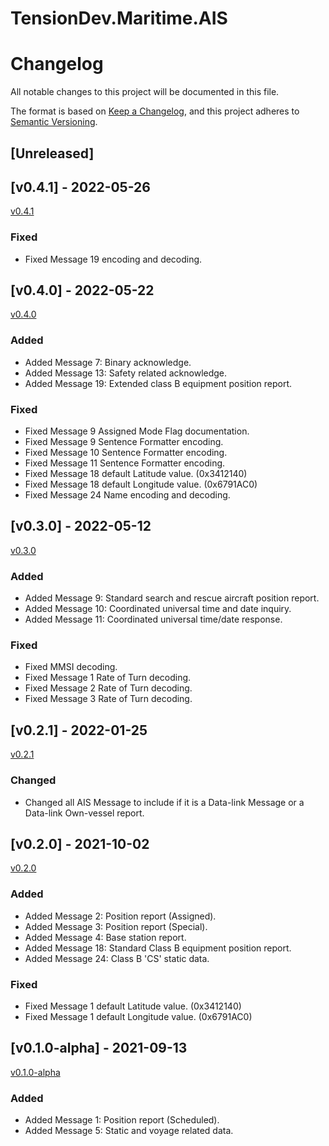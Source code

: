 # TensionDev.Maritime.AIS

# Changelog
All notable changes to this project will be documented in this file.

The format is based on [Keep a Changelog](https://keepachangelog.com/en/1.0.0/),
and this project adheres to [Semantic Versioning](https://semver.org/spec/v2.0.0.html).

## [Unreleased]

## [v0.4.1] - 2022-05-26
[v0.4.1](https://github.com/TensionDev/AutomaticIdentificationSystem/releases/tag/v0.4.1)

### Fixed
- Fixed Message 19 encoding and decoding.


## [v0.4.0] - 2022-05-22
[v0.4.0](https://github.com/TensionDev/AutomaticIdentificationSystem/releases/tag/v0.4.0)

### Added
- Added Message 7: Binary acknowledge.
- Added Message 13: Safety related acknowledge.
- Added Message 19: Extended class B equipment position report.

### Fixed
- Fixed Message 9 Assigned Mode Flag documentation.
- Fixed Message 9 Sentence Formatter encoding.
- Fixed Message 10 Sentence Formatter encoding.
- Fixed Message 11 Sentence Formatter encoding.
- Fixed Message 18 default Latitude value. (0x3412140)
- Fixed Message 18 default Longitude value. (0x6791AC0)
- Fixed Message 24 Name encoding and decoding.


## [v0.3.0] - 2022-05-12
[v0.3.0](https://github.com/TensionDev/AutomaticIdentificationSystem/releases/tag/v0.3.0)

### Added
- Added Message 9: Standard search and rescue aircraft position report.
- Added Message 10: Coordinated universal time and date inquiry.
- Added Message 11: Coordinated universal time/date response.

### Fixed
- Fixed MMSI decoding.
- Fixed Message 1 Rate of Turn decoding.
- Fixed Message 2 Rate of Turn decoding.
- Fixed Message 3 Rate of Turn decoding.


## [v0.2.1] - 2022-01-25
[v0.2.1](https://github.com/TensionDev/AutomaticIdentificationSystem/releases/tag/v0.2.1)

### Changed
- Changed all AIS Message to include if it is a Data-link Message or a Data-link Own-vessel report.


## [v0.2.0] - 2021-10-02
[v0.2.0](https://github.com/TensionDev/AutomaticIdentificationSystem/releases/tag/v0.2.0)

### Added
- Added Message 2: Position report (Assigned).
- Added Message 3: Position report (Special).
- Added Message 4: Base station report.
- Added Message 18: Standard Class B equipment position report.
- Added Message 24: Class B 'CS' static data.

### Fixed
- Fixed Message 1 default Latitude value. (0x3412140)
- Fixed Message 1 default Longitude value. (0x6791AC0)


## [v0.1.0-alpha] - 2021-09-13
[v0.1.0-alpha](https://github.com/TensionDev/AutomaticIdentificationSystem/releases/tag/v0.1.0-alpha)

### Added
- Added Message 1: Position report (Scheduled).
- Added Message 5: Static and voyage related data.